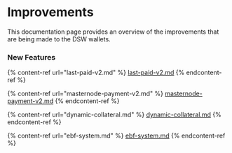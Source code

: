 # Improvements

This documentation page provides an overview of the improvements that are being made to the DSW wallets.

### New Features

{% content-ref url="last-paid-v2.md" %}
[last-paid-v2.md](last-paid-v2.md)
{% endcontent-ref %}

{% content-ref url="masternode-payment-v2.md" %}
[masternode-payment-v2.md](masternode-payment-v2.md)
{% endcontent-ref %}

{% content-ref url="dynamic-collateral.md" %}
[dynamic-collateral.md](dynamic-collateral.md)
{% endcontent-ref %}

{% content-ref url="ebf-system.md" %}
[ebf-system.md](ebf-system.md)
{% endcontent-ref %}
